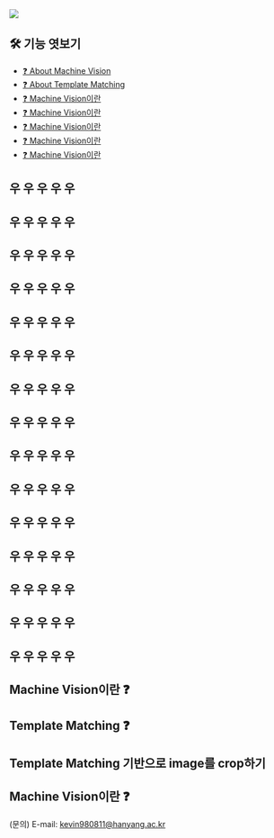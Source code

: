 <img src="https://capsule-render.vercel.app/api?type=rounded&color=A3DCBE&height=200&section=header&text=Guideline%20for%20beginner&fontSize=70" />

## 🛠 기능 엿보기
  - [❓ About Machine Vision](#machine-vision이란)
  - [❓ About Template Matching](#template-matching)
  - [❓ Machine Vision이란](#template-matching-기반으로-image를-crop하기)
  - [❓ Machine Vision이란](#machine-vision이란)
  - [❓ Machine Vision이란](#machine-vision이란)
  - [❓ Machine Vision이란](#machine-vision이란)
  - [❓ Machine Vision이란](#machine-vision이란)


## 우 우 우 우 우
## 우 우 우 우 우
## 우 우 우 우 우
## 우 우 우 우 우
## 우 우 우 우 우
## 우 우 우 우 우
## 우 우 우 우 우
## 우 우 우 우 우
## 우 우 우 우 우
## 우 우 우 우 우
## 우 우 우 우 우
## 우 우 우 우 우
## 우 우 우 우 우
## 우 우 우 우 우
## 우 우 우 우 우

## Machine Vision이란 ❓


## Template Matching ❓


## Template Matching 기반으로 image를 crop하기

## Machine Vision이란 ❓


(문의) E-mail: kevin980811@hanyang.ac.kr
